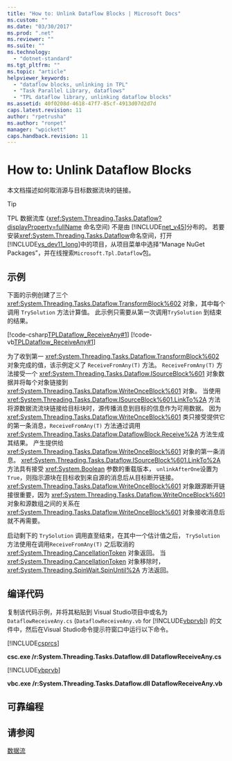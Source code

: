 ```yaml
---
title: "How to: Unlink Dataflow Blocks | Microsoft Docs"
ms.custom: ""
ms.date: "03/30/2017"
ms.prod: ".net"
ms.reviewer: ""
ms.suite: ""
ms.technology: 
  - "dotnet-standard"
ms.tgt_pltfrm: ""
ms.topic: "article"
helpviewer_keywords: 
  - "dataflow blocks, unlinking in TPL"
  - "Task Parallel Library, dataflows"
  - "TPL dataflow library, unlinking dataflow blocks"
ms.assetid: 40f0208d-4618-47f7-85cf-4913d07d2d7d
caps.latest.revision: 11
author: "rpetrusha"
ms.author: "ronpet"
manager: "wpickett"
caps.handback.revision: 11
---
```

# How to: Unlink Dataflow Blocks
本文档描述如何取消源与目标数据流块的链接。  
  
> [!TIP]
>  TPL 数据流库 \(<xref:System.Threading.Tasks.Dataflow?displayProperty=fullName> 命名空间\) 不是由 [!INCLUDE[net_v45](../../../includes/net-v45-md.md)]分布的。  若要安装<xref:System.Threading.Tasks.Dataflow>命名空间，打开 [!INCLUDE[vs_dev11_long](../../../includes/vs-dev11-long-md.md)]中的项目，从项目菜单中选择“Manage NuGet Packages”，并在线搜索`Microsoft.Tpl.Dataflow`包。  
  
## 示例  
 下面的示例创建了三个 <xref:System.Threading.Tasks.Dataflow.TransformBlock%602> 对象，其中每个调用 `TrySolution` 方法计算值。  此示例只需要从第一次调用`TrySolution` 到结束的结果。  
  
 [!code-csharp[TPLDataflow_ReceiveAny#1](../../../samples/snippets/csharp/VS_Snippets_Misc/tpldataflow_receiveany/cs/dataflowreceiveany.cs#1)]
 [!code-vb[TPLDataflow_ReceiveAny#1](../../../samples/snippets/visualbasic/VS_Snippets_Misc/tpldataflow_receiveany/vb/dataflowreceiveany.vb#1)]  
  
 为了收到第一 <xref:System.Threading.Tasks.Dataflow.TransformBlock%602> 对象完成的值，该示例定义了 `ReceiveFromAny(T)` 方法。  `ReceiveFromAny(T)` 方法接受一个 <xref:System.Threading.Tasks.Dataflow.ISourceBlock%601> 对象数据并将每个对象链接到 <xref:System.Threading.Tasks.Dataflow.WriteOnceBlock%601> 对象。  当使用 <xref:System.Threading.Tasks.Dataflow.ISourceBlock%601.LinkTo%2A> 方法将源数据流流块链接给目标块时，源传播消息到目标的信息作为可用数据。  因为 <xref:System.Threading.Tasks.Dataflow.WriteOnceBlock%601> 类只接受提供它的第一条消息，`ReceiveFromAny(T)` 方法通过调用 <xref:System.Threading.Tasks.Dataflow.DataflowBlock.Receive%2A> 方法生成其结果。  产生提供给 <xref:System.Threading.Tasks.Dataflow.WriteOnceBlock%601> 对象的第一条消息。  <xref:System.Threading.Tasks.Dataflow.ISourceBlock%601.LinkTo%2A> 方法具有接受 <xref:System.Boolean> 参数的重载版本， `unlinkAfterOne`设置为 `True`，则指示源块在目标收到来自源的消息后从目标断开链接。  <xref:System.Threading.Tasks.Dataflow.WriteOnceBlock%601> 对象跟源断开链接很重要，因为 <xref:System.Threading.Tasks.Dataflow.WriteOnceBlock%601> 对象和源数组之间的关系在 <xref:System.Threading.Tasks.Dataflow.WriteOnceBlock%601> 对象接收消息后就不再需要。  
  
 启动剩下的 `TrySolution` 调用直至结束，在其中一个估计值之后， `TrySolution` 方法使用在调用`ReceiveFromAny(T)` 之后取消的<xref:System.Threading.CancellationToken> 对象返回。  当 <xref:System.Threading.CancellationToken> 对象移除时，<xref:System.Threading.SpinWait.SpinUntil%2A> 方法返回。  
  
## 编译代码  
 复制该代码示例，并将其粘贴到 Visual Studio项目中或名为  `DataflowReceiveAny.cs` \(`DataflowReceiveAny.vb` for [!INCLUDE[vbprvb](../../../includes/vbprvb-md.md)]\) 的文件中，然后在Visual Studio命令提示符窗口中运行以下命令。  
  
 [!INCLUDE[csprcs](../../../includes/csprcs-md.md)]  
  
 **csc.exe \/r:System.Threading.Tasks.Dataflow.dll DataflowReceiveAny.cs**  
  
 [!INCLUDE[vbprvb](../../../includes/vbprvb-md.md)]  
  
 **vbc.exe \/r:System.Threading.Tasks.Dataflow.dll DataflowReceiveAny.vb**  
  
## 可靠编程  
  
## 请参阅  
 [数据流](../../../docs/standard/parallel-programming/dataflow-task-parallel-library.md)